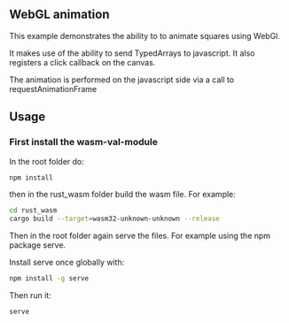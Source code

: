 ## WebGL animation
This example demonstrates the ability to to animate squares using WebGl.

It makes use of the ability to send TypedArrays to javascript.
It also registers a click callback on the canvas.

The animation is performed on the javascript side via a call to requestAnimationFrame


## Usage

### First install the wasm-val-module
In the root folder do:

```bash
npm install
```

then in the rust_wasm folder build the wasm file. For example:

```bash
cd rust_wasm
cargo build --target=wasm32-unknown-unknown --release
```

Then in the root folder again serve the files. For example using the npm package serve.

Install serve once globally with:

```bash
npm install -g serve
```

Then run it:

```
serve
```